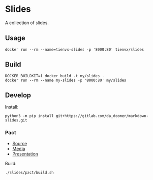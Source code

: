 # Slides

A collection of slides.

## Usage

```shell
docker run --rm --name=tienvx-slides -p '8000:80' tienvx/slides
```

## Build

```shell
DOCKER_BUILDKIT=1 docker build -t my/slides .
docker run --rm --name my-slides -p '8000:80' my/slides
```

## Develop

Install:

```shell
python3 -m pip install git+https://gitlab.com/da_doomer/markdown-slides.git
```

### Pact

* [Source](./slides/pact/src/presentation.md)
* [Media](./slides/pact/src/media)
* [Presentation](./output/pact/index.html)

Build:

```shell
./slides/pact/build.sh
```
